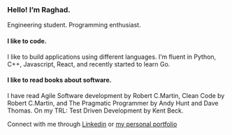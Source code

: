 ### Hello! I’m Raghad.

Engineering student. Programming enthusiast.
#### I like to code.
I like to build applications using different languages. I’m fluent in Python, C++, Javascript, React, and recently started to learn Go.

#### I like to read books about software.
I have read Agile Software development by Robert C.Martin, Clean Code by Robert C.Martin, and The Pragmatic Programmer by Andy Hunt and Dave Thomas. On my TRL: Test Driven Development by Kent Beck. 

Connect with me through [Linkedin](https://www.linkedin.com/in/raghadasfour/) or [my personal portfolio](https://raghadasfour.com/)
